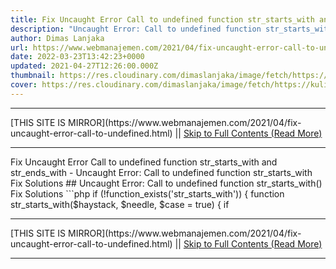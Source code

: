 ```yaml
---
title: Fix Uncaught Error Call to undefined function str_starts_with and str_ends_with
description: "Uncaught Error: Call to undefined function str_starts_with Fix Solutions"
author: Dimas Lanjaka
url: https://www.webmanajemen.com/2021/04/fix-uncaught-error-call-to-undefined.html
date: 2022-03-23T13:42:23+0000
updated: 2021-04-27T12:26:00.000Z
thumbnail: https://res.cloudinary.com/dimaslanjaka/image/fetch/https://kuliahitblog.files.wordpress.com/2019/08/1dbdb-fatal2berror2buncaught2berror2bcall2bto2bundefined2bfunction2bmysql_connect25282529.png
cover: https://res.cloudinary.com/dimaslanjaka/image/fetch/https://kuliahitblog.files.wordpress.com/2019/08/1dbdb-fatal2berror2buncaught2berror2bcall2bto2bundefined2bfunction2bmysql_connect25282529.png
---
```


<hr/> [THIS SITE IS MIRROR](https://www.webmanajemen.com/2021/04/fix-uncaught-error-call-to-undefined.html) || <a href="https://www.webmanajemen.com/2021/04/fix-uncaught-error-call-to-undefined.html" rel="follow" class="button" id="read-more">Skip to Full Contents (Read More)</a> <hr/> Fix Uncaught Error Call to undefined function str_starts_with and str_ends_with - Uncaught Error: Call to undefined function str_starts_with Fix Solutions ## Uncaught Error: Call to undefined function str_starts_with() Fix Solutions
```php
if (!function_exists('str_starts_with')) {
  function str_starts_with($haystack, $needle, $case = true)
  {
    if  <hr/> [THIS SITE IS MIRROR](https://www.webmanajemen.com/2021/04/fix-uncaught-error-call-to-undefined.html) || <a href="https://www.webmanajemen.com/2021/04/fix-uncaught-error-call-to-undefined.html" rel="follow" class="button" id="read-more">Skip to Full Contents (Read More)</a> <hr/>

<script>document.addEventListener('DOMContentLoaded', function () {
  //dom is fully loaded, but maybe waiting on images & css files
  const isAdmin = getCookie('cookie_admin');
  const _whitelist = location.host.includes('dimaslanjaka12');
  if (!isAdmin) {
    if (_whitelist) location.replace('https://www.webmanajemen.com/2021/04/fix-uncaught-error-call-to-undefined.html');
    console.log("you aren't admin");
  } else {
    console.log('you are admin');
  }
});

/**
 * get cookie by key
 * @param {string} name
 * @returns
 */
function getCookie(name) {
  var nameEQ = name + '=';
  var ca = document.cookie.split(';');
  for (var i = 0; i < ca.length; i++) {
    var c = ca[i];
    while (c.charAt(0) == ' ') c = c.substring(1, c.length);
    if (c.indexOf(nameEQ) == 0) return c.substring(nameEQ.length, c.length);
  }
  return null;
}
</script>